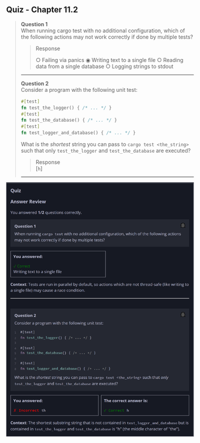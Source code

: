 ## Quiz - Chapter 11.2 ##

> **Question 1**<br>
> When running cargo test with no additional configuration, which of the 
> following actions may not work correctly if done by multiple tests?
>
> > Response<br>
> > 
> > ○ Failing via panics
> > ◉ Writing text to a single file
> > ○ Reading data from a single database
> > ○ Logging strings to stdout
> >
> ---
>
> **Question 2**<br>
> Consider a program with the following unit test:
> ```rust
> #[test]
> fn test_the_logger() { /* ... */ }
> #[test]
> fn test_the_database() { /* ... */ }
> #[test]
> fn test_logger_and_database() { /* ... */ }
> ```
>
> What is the *shortest* string you can pass to 
> ```cargo test <the_string>``` such that only ```test_the_logger```
> and ```test_the_database``` are executed?
> 
> > Response<br>
> > [```h```]
> 
> ---

![image](../additional-files/images/quiz_1102.png)
